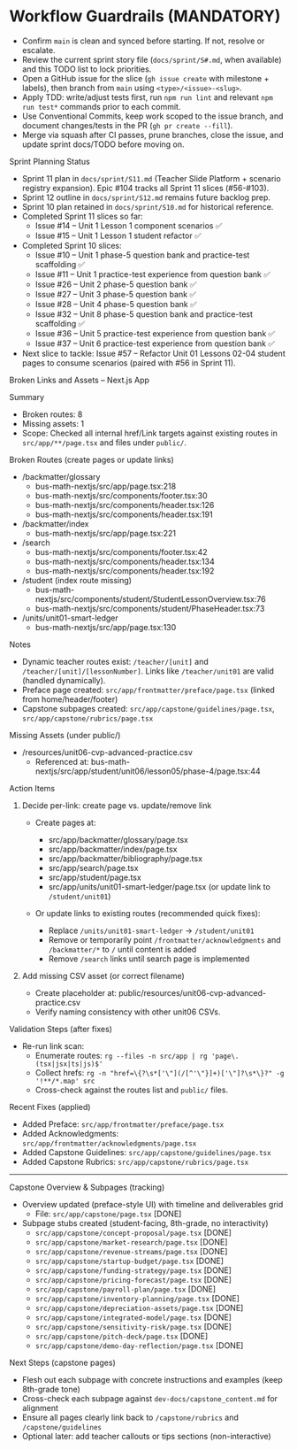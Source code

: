 # Workflow Guardrails (MANDATORY)
- Confirm `main` is clean and synced before starting. If not, resolve or escalate.
- Review the current sprint story file (`docs/sprint/S#.md`, when available) and this TODO list to lock priorities.
- Open a GitHub issue for the slice (`gh issue create` with milestone + labels), then branch from `main` using `<type>/<issue>-<slug>`.
- Apply TDD: write/adjust tests first, run `npm run lint` and relevant `npm run test*` commands prior to each commit.
- Use Conventional Commits, keep work scoped to the issue branch, and document changes/tests in the PR (`gh pr create --fill`).
- Merge via squash after CI passes, prune branches, close the issue, and update sprint docs/TODO before moving on.

Sprint Planning Status
- Sprint 11 plan in `docs/sprint/S11.md` (Teacher Slide Platform + scenario registry expansion). Epic #104 tracks all Sprint 11 slices (#56-#103).
- Sprint 12 outline in `docs/sprint/S12.md` remains future backlog prep.
- Sprint 10 plan retained in `docs/sprint/S10.md` for historical reference.
- Completed Sprint 11 slices so far:
  - Issue #14 – Unit 1 Lesson 1 component scenarios ✅
  - Issue #15 – Unit 1 Lesson 1 student refactor ✅
- Completed Sprint 10 slices:
  - Issue #10 – Unit 1 phase-5 question bank and practice-test scaffolding ✅
  - Issue #11 – Unit 1 practice-test experience from question bank ✅
  - Issue #26 – Unit 2 phase-5 question bank ✅
  - Issue #27 – Unit 3 phase-5 question bank ✅
  - Issue #28 – Unit 4 phase-5 question bank ✅
  - Issue #32 – Unit 8 phase-5 question bank and practice-test scaffolding ✅
  - Issue #36 – Unit 5 practice-test experience from question bank ✅
  - Issue #37 – Unit 6 practice-test experience from question bank ✅
- Next slice to tackle: Issue #57 – Refactor Unit 01 Lessons 02-04 student pages to consume scenarios (paired with #56 in Sprint 11).

Broken Links and Assets – Next.js App

Summary
- Broken routes: 8
- Missing assets: 1
- Scope: Checked all internal href/Link targets against existing routes in `src/app/**/page.tsx` and files under `public/`.

Broken Routes (create pages or update links)
- /backmatter/glossary
  - bus-math-nextjs/src/app/page.tsx:218
  - bus-math-nextjs/src/components/footer.tsx:30
  - bus-math-nextjs/src/components/header.tsx:126
  - bus-math-nextjs/src/components/header.tsx:191
- /backmatter/index
  - bus-math-nextjs/src/app/page.tsx:221
- /search
  - bus-math-nextjs/src/components/footer.tsx:42
  - bus-math-nextjs/src/components/header.tsx:134
  - bus-math-nextjs/src/components/header.tsx:192
- /student (index route missing)
  - bus-math-nextjs/src/components/student/StudentLessonOverview.tsx:76
  - bus-math-nextjs/src/components/student/PhaseHeader.tsx:73
- /units/unit01-smart-ledger
  - bus-math-nextjs/src/app/page.tsx:130

Notes
- Dynamic teacher routes exist: `/teacher/[unit]` and `/teacher/[unit]/[lessonNumber]`. Links like `/teacher/unit01` are valid (handled dynamically).
- Preface page created: `src/app/frontmatter/preface/page.tsx` (linked from home/header/footer)
- Capstone subpages created: `src/app/capstone/guidelines/page.tsx`, `src/app/capstone/rubrics/page.tsx`

Missing Assets (under public/)
- /resources/unit06-cvp-advanced-practice.csv
  - Referenced at: bus-math-nextjs/src/app/student/unit06/lesson05/phase-4/page.tsx:44

Action Items
1) Decide per-link: create page vs. update/remove link
   - Create pages at:
     - src/app/backmatter/glossary/page.tsx
     - src/app/backmatter/index/page.tsx
     - src/app/backmatter/bibliography/page.tsx
     - src/app/search/page.tsx
     - src/app/student/page.tsx
     - src/app/units/unit01-smart-ledger/page.tsx (or update link to `/student/unit01`)

   - Or update links to existing routes (recommended quick fixes):
     - Replace `/units/unit01-smart-ledger` → `/student/unit01`
     - Remove or temporarily point `/frontmatter/acknowledgments` and `/backmatter/*` to `/` until content is added
     - Remove `/search` links until search page is implemented

2) Add missing CSV asset (or correct filename)
   - Create placeholder at: public/resources/unit06-cvp-advanced-practice.csv
   - Verify naming consistency with other unit06 CSVs.

Validation Steps (after fixes)
- Re-run link scan:
  - Enumerate routes: `rg --files -n src/app | rg 'page\.(tsx|jsx|ts|js)$'`
  - Collect hrefs: `rg -n "href=\{?\s*['\"](/[^'\"}]+)['\"]?\s*\}?" -g '!**/*.map' src`
  - Cross-check against the routes list and `public/` files.

Recent Fixes (applied)
- Added Preface: `src/app/frontmatter/preface/page.tsx`
- Added Acknowledgments: `src/app/frontmatter/acknowledgments/page.tsx`
- Added Capstone Guidelines: `src/app/capstone/guidelines/page.tsx`
- Added Capstone Rubrics: `src/app/capstone/rubrics/page.tsx`

---

Capstone Overview & Subpages (tracking)
- Overview updated (preface-style UI) with timeline and deliverables grid
  - File: `src/app/capstone/page.tsx` [DONE]
- Subpage stubs created (student-facing, 8th-grade, no interactivity)
  - `src/app/capstone/concept-proposal/page.tsx` [DONE]
  - `src/app/capstone/market-research/page.tsx` [DONE]
  - `src/app/capstone/revenue-streams/page.tsx` [DONE]
  - `src/app/capstone/startup-budget/page.tsx` [DONE]
  - `src/app/capstone/funding-strategy/page.tsx` [DONE]
  - `src/app/capstone/pricing-forecast/page.tsx` [DONE]
  - `src/app/capstone/payroll-plan/page.tsx` [DONE]
  - `src/app/capstone/inventory-planning/page.tsx` [DONE]
  - `src/app/capstone/depreciation-assets/page.tsx` [DONE]
  - `src/app/capstone/integrated-model/page.tsx` [DONE]
  - `src/app/capstone/sensitivity-risk/page.tsx` [DONE]
  - `src/app/capstone/pitch-deck/page.tsx` [DONE]
  - `src/app/capstone/demo-day-reflection/page.tsx` [DONE]

Next Steps (capstone pages)
- Flesh out each subpage with concrete instructions and examples (keep 8th-grade tone)
- Cross-check each subpage against `dev-docs/capstone_content.md` for alignment
- Ensure all pages clearly link back to `/capstone/rubrics` and `/capstone/guidelines`
- Optional later: add teacher callouts or tips sections (non-interactive)
